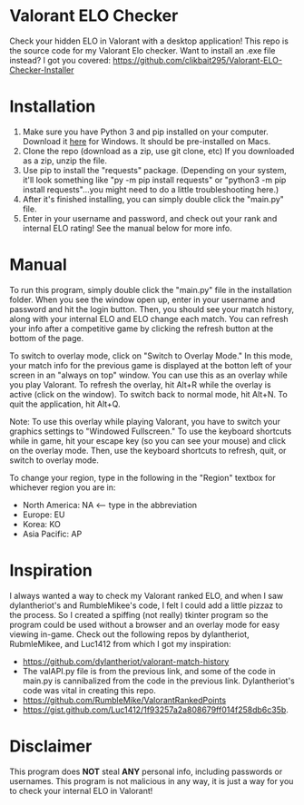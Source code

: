 # Valorant ELO Checker
Check your hidden ELO in Valorant with a desktop application! This repo is the source code for my Valorant Elo checker.
Want to install an .exe file instead? I got you covered: https://github.com/clikbait295/Valorant-ELO-Checker-Installer
# Installation
1. Make sure you have Python 3 and pip installed on your computer. Download it [here](https://www.python.org/downloads/) for Windows. It should be pre-installed on Macs.
2. Clone the repo (download as a zip, use git clone, etc) If you downloaded as a zip, unzip the file.
3. Use pip to install the "requests" package. (Depending on your system, it'll look something like "py -m pip install requests" or "python3 -m pip install requests"...you might need to do a little troubleshooting here.)
4. After it's finished installing, you can simply double click the "main.py" file. 
5. Enter in your username and password, and check out your rank and internal ELO rating! See the manual below for more info.

# Manual
To run this program, simply double click the "main.py" file in the installation folder. When you see the window open up, enter in your username and password and hit the login button. Then, you should see your match history, along with your internal ELO and ELO change each match. You can refresh your info after a competitive game by clicking the refresh button at the bottom of the page. 

To switch to overlay mode, click on "Switch to Overlay Mode." In this mode, your match info for the previous game is displayed at the botton left of your screen in an "always on top" window. You can use this as an overlay while you play Valorant. To refresh the overlay, hit Alt+R while the overlay is active (click on the window). To switch back to normal mode, hit Alt+N. To quit the application, hit Alt+Q. 

Note: To use this overlay while playing Valorant, you have to switch your graphics settings to "Windowed Fullscreen." To use the keyboard shortcuts while in game, hit your escape key (so you can see your mouse) and click on the overlay mode. Then, use the keyboard shortcuts to refresh, quit, or switch to overlay mode.

To change your region, type in the following in the "Region" textbox for whichever region you are in:
- North America: NA <-- type in the abbreviation
- Europe: EU
- Korea: KO
- Asia Pacific: AP
# Inspiration
I always wanted a way to check my Valorant ranked ELO, and when I saw dylantheriot's and RumbleMikee's code, I felt I could add a little pizzaz to the process. So I created a spiffing (not really) tkinter program so the program could be used without a browser and an overlay mode for easy viewing in-game. Check out the following repos by dylantheriot, RubmleMikee, and Luc1412 from which I got my inspiration:
- https://github.com/dylantheriot/valorant-match-history
- The valAPI.py file is from the previous link, and some of the code in main.py is cannibalized from the code in the previous link. Dylantheriot's code was vital in creating this repo.
- https://github.com/RumbleMike/ValorantRankedPoints
- https://gist.github.com/Luc1412/1f93257a2a808679ff014f258db6c35b. 

# Disclaimer
This program does **NOT** steal **ANY** personal info, including passwords or usernames. This program is not malicious in any way, it is just a way for you to check your internal ELO in Valorant!
